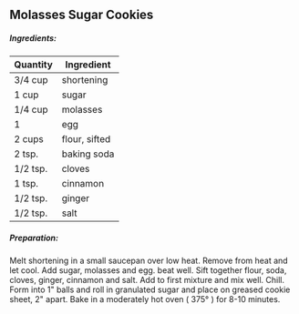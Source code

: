 
## Molasses Sugar Cookies

##### Ingredients:

| Quantity | Ingredient    |
|----------|---------------|
| 3/4 cup  | shortening    |
| 1 cup    | sugar         |
| 1/4 cup  | molasses      |
| 1        | egg           |
| 2 cups   | flour, sifted |
| 2 tsp.   | baking soda   |
| 1/2 tsp. | cloves        |
| 1 tsp.   | cinnamon      |
| 1/2 tsp. | ginger        |
| 1/2 tsp. | salt          |

##### Preparation:
Melt shortening in a small saucepan over low heat.  Remove from heat and let cool.  Add 
sugar, molasses and egg.  beat well.  Sift together flour, soda, cloves, ginger, cinnamon
and salt.  Add to first mixture and mix well.  Chill.  Form into 1" balls and roll in
granulated sugar and place on greased cookie sheet, 2" apart.  Bake in a moderately hot
oven ( 375&deg; ) for 8-10 minutes. 
